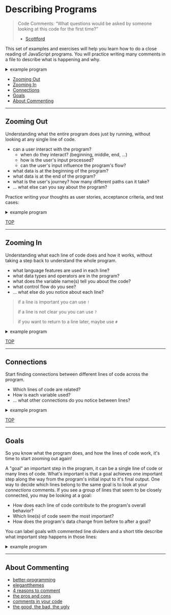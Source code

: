 # Describing Programs

> Code Comments: “What questions would be asked by someone looking at this code
> for the first time?”
>
> - [Scottford](https://blog.codinghorror.com/code-tells-you-how-comments-tell-you-why/)

This set of examples and exercises will help you learn how to do a close reading
of JavaScript programs. You will practice writing many comments in a file to
describe what is happening and why.

<details>
<summary>example program</summary>
<br>

```js
'use strict';
/*
   (describe what the program does from the user's perspective)

   A user can ...
   - given ...
   - given ...

   test cases
   - given ...
     'input' -> 'output'
     'input' -> 'output'
   - given ...
     ...
 */

/* -- goal (an important step in the program) -- */

// what code is written in line of the program?
//  why is this line of code here?
//  what variables does it use?
//  how does it relate to other lines?
//  ... anything else you notice?
let line = 'of code';

/* -- goal (an important step in the program) -- */

// what code is written in line of the program?
//  why is this line of code here?
//  what variables does it use?
//  how does it relate to other lines?
//  ... anything else you notice?
alert(line);
```

</details>

- [Zooming Out](#zooming-out)
- [Zooming In](#zooming-in)
- [Connections](#connections)
- [Goals](#goals)
- [About Commenting](#about-commenting)

---

## Zooming Out

Understanding what the entire program does just by running, without looking at
any single line of code.

- can a user interact with the program?
  - when do they interact? (beginning, middle, end, ...)
  - how is the user's input processed?
  - can the user's input influence the program's flow?
- what data is at the beginning of the program?
- what data is at the end of the program?
- what is the user's journey? how many different paths can it take?
- ... what else can you say about the program?

Practice writing your thoughts as user stories, acceptance criteria, and test
cases:

<details>
<summary>example program</summary>
<br>

```js
'use strict';
/*
   A user can input anything, if the input is "yes" the program is excited
   - given the user cancels, the program is sad
   - given the user inputs 'yes' (case insensitive) the program is excited
   - given any other inputs, the program says it's "baaaaad"

   test cases:
   - the user cancels
     null -> ':('
   - any sort of 'yes'
     'yes' -> 'yes!'
     'Yes' -> 'Yes!'
     'yES' -> 'yES!'
   - any other input
     'hello' -> 'baaaaad: hello'
     '' -> 'baaaaad: '
     'good bye' -> 'baaaaad: good bye'
 */

let userInput = prompt('enter the word "yes", upper or lower case');

let reaction = '';
if (userInput === null) {
  reaction = ':(';
} else if (userInput.toLowerCase() === 'yes') {
  reaction = userInput + '!';
} else {
  reaction = 'baaaaad: ' + userInput;
}

alert(reaction);
```

</details>

[TOP](#describing-programs)

---

## Zooming In

Understanding what each line of code does and how it works, without taking a
step back to understand the whole program.

- what language features are used in each line?
- what data types and operators are in the program?
- what does the variable name(s) tell you about the code?
- what control flow do you see?
- ... what else do you notice about each line?

> if a line is important you can use `!`
>
> if a line is not clear you you can use `?`
>
> if you want to return to a line later, maybe use `#`

<details>
<summary>example program</summary>
<br>

```js
'use strict';
/*
   A user can input anything, if the input is "yes" the program is excited
   - given the user cancels, the program is sad
   - given the user inputs 'yes' (case insensitive) the program is excited
   - given any other inputs, the program says it's "baaaaad"

   test cases:
   - the user cancels
     null -> ':('
   - any sort of 'yes'
     'yes' -> 'yes!'
     'Yes' -> 'Yes!'
     'yES' -> 'yES!'
   - any other input
     'hello' -> 'baaaaad: hello'
     '' -> 'baaaaad: '
     'good bye' -> 'baaaaad: good bye'
 */

// call prompt: instructions for the program
// declare, init: the value returned from calling `prompt` (string or null)
let userInput = prompt('enter the word "yes", upper or lower case');

// declare, init: an empty string
let reaction = '';
// check: compare the input to null
if (userInput === null) {
  // assign: a sad face
  reaction = ':(';
}
// check: convert the input to lower case and compare it to 'yes'
else if (userInput.toLowerCase() === 'yes') {
  // assign: the input concatenated with an exclamation mark
  reaction = userInput + '!';
}
// the input is not null, and is not 'yes'
else {
  // assign: baaaad concatenated with the input
  reaction = 'baaaaad: ' + userInput;
}

// call alert: the correct reaction
alert(reaction);
```

</details>

[TOP](#describing-programs)

---

## Connections

Start finding connections between different lines of code across the program.

- Which lines of code are related?
- How is each variable used?
- ... what other connections do you notice between lines?

<details>
<summary>example program</summary>
<br>

```js
'use strict';
/*
   A user can input anything, if the input is "yes" the program is excited
   - given the user cancels, the program is sad
   - given the user inputs 'yes' (case insensitive) the program is excited
   - given any other inputs, the program says it's "baaaaad"

   test cases:
   - the user cancels
     null -> ':('
   - any sort of 'yes'
     'yes' -> 'yes!'
     'Yes' -> 'Yes!'
     'yES' -> 'yES!'
   - any other input
     'hello' -> 'baaaaad: hello'
     '' -> 'baaaaad: '
     'good bye' -> 'baaaaad: good bye'
 */

// call prompt: instructions for the program
// declare, init: the value returned from calling `prompt` (string or null)
//   this line explains to the user what they need to input
//   the `userInput` variable is used later on to check if the user input a valid string
let userInput = prompt('enter the word "yes", upper or lower case');

// declare, init: an empty string
//  this variable will be assigned a different values depending on what the user provided
//  the value in `reaction` will be used at the end of the program to alert the user
let reaction = '';
// check: compare the input to null
//  this is to check if they canceled the prompt
if (userInput === null) {
  // assign: a sad face
  //  let the user know how much they have disappointed you
  reaction = ':(';
}
// check: convert the input to lower case and compare it to 'yes'
//   checking the user input to make sure they put in a valid string
//   this line uses .toLowerCase so that it doesn't matter what letter were upper or lower case
else if (userInput.toLowerCase() === 'yes') {
  // assign: the input concatenated with an exclamation mark
  //   this is the path for valid user inputs
  //   the user will be congratulated for following instructions
  reaction = userInput + '!';
}
// the input is not null, and is not 'yes'
//  they did input something, but it was not correct
else {
  // assign: baaaad concatenated with the input
  //   this is the path for invalid user inputs (things that aren't some form of "yes")
  //   it will tell users that they messed up baaaaadly
  reaction = 'baaaaad: ' + userInput;
}

// call alert: the correct reaction
//  all the logic is done, nothing left but to send your reaction to the user
alert(reaction);
```

</details>

[TOP](#describing-programs)

---

## Goals

So you know what the program does, and how the lines of code work, it's time to
start zooming out again!

A "goal" an important step in the program, it can be a single line of code or
many lines of code. What's important is that a goal achieves one important step
along the way from the program's initial input to it's final output. One way to
decide which lines belong to the same goal is to look at your _connections_
comments. If you see a group of lines that seem to be closely connected, you may
be looking at a goal:

- How does each line of code contribute to the program's overall behavior?
- Which line(s) of code seem the most important?
- How does the program's data change from before to after a goal?

You can label goals with commented line dividers and a short title describe what
important step happens in those lines:

<details>
<summary>example program</summary>
<br>

```js
'use strict';
/*
   A user can input anything, if the input is "yes" the program is excited
   - given the user cancels, the program is sad
   - given the user inputs 'yes' (case insensitive) the program is excited
   - given any other inputs, the program says it's "baaaaad"

   test cases:
   - the user cancels
     null -> ':('
   - any sort of 'yes'
     'yes' -> 'yes!'
     'Yes' -> 'Yes!'
     'yES' -> 'yES!'
   - any other input
     'hello' -> 'baaaaad: hello'
     '' -> 'baaaaad: '
     'good bye' -> 'baaaaad: good bye'
 */

/* --- gather user input --- */

// call prompt: instructions for the program
// declare, init: the value returned from calling `prompt` (string or null)
//   this line explains to the user what they need to input
//   the `userInput` variable is used later on to check if the user input a valid string
let userInput = prompt('enter the word "yes", upper or lower case');

/* --- create a reaction to their input --- */

// declare, init: an empty string
let reaction = '';

// check: compare the input to null
//  this is to check if they canceled the prompt
if (userInput === null) {
  // assign: a sad face
  //  let the user know how much they have disappointed you
  reaction = ':(';
}
// check: convert the input to lower case and compare it to 'yes'
//   checking the user input to make sure they put in a valid string
//   this line uses .toLowerCase so that it doesn't matter what letter were upper or lower case
else if (userInput.toLowerCase() === 'yes') {
  // assign: the input concatenated with an exclamation mark
  //   this is the path for valid user inputs
  //   the user will be congratulated for following instructions
  reaction = userInput + '!';
}
// the input is not null, and is not 'yes'
//  they did input something, but it was not correct
else {
  // assign: baaaad concatenated with the input
  //   this is the path for invalid user inputs (things that aren't some form of "yes")
  //   it will tell users that they messed up baaaaadly
  reaction = 'baaaaad: ' + userInput;
}

/* --- communicate your program's reaction to the user -- */

// call alert: the correct reaction
//  all the logic is done, nothing left but to alert hte final value of `reaction`
alert(reaction);
```

</details>

---

## About Commenting

- [better-programming](https://medium.com/better-programming/javascript-clean-code-comments-c926d5aae2cb)
- [elegantthemes](https://www.elegantthemes.com/blog/wordpress/how-to-comment-your-code-like-a-pro-best-practices-and-good-habits)
- [4 reasons to comment](https://blog.submain.com/4-reasons-need-code-comments/)
- [the pros and cons](https://www.techrepublic.com/article/the-pros-and-cons-but-mostly-pros-of-comments-in-code/)
- [comments in your code](https://medium.com/better-programming/comments-in-your-code-730cfd1dde02)
- [the good, the bad, the ugly](https://www.freecodecamp.org/news/code-comments-the-good-the-bad-and-the-ugly-be9cc65fbf83/)
